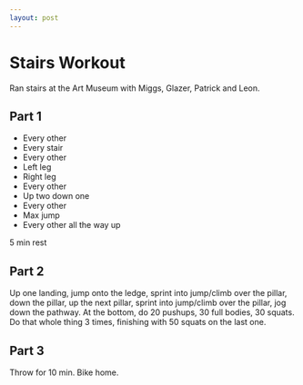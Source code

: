 ```yaml
---
layout: post
---
```


# Stairs Workout

Ran stairs at the Art Museum with Miggs, Glazer, Patrick and Leon.

## Part 1

- Every other
- Every stair
- Every other
- Left leg
- Right leg
- Every other
- Up two down one
- Every other
- Max jump
- Every other all the way up

5 min rest

## Part 2
Up one landing, jump onto the ledge, sprint into jump/climb over the pillar, down the pillar, up the next pillar, sprint into jump/climb over the pillar, jog down the pathway. At the bottom, do 20 pushups, 30 full bodies, 30 squats. Do that whole thing 3 times, finishing with 50 squats on the last one.

## Part 3
Throw for 10 min. Bike home. 
